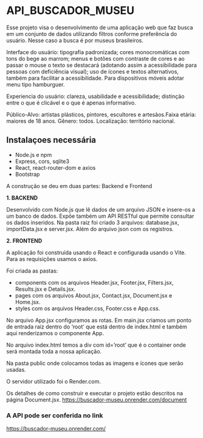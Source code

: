 # API_BUSCADOR_MUSEU

Esse projeto visa o desenvolvimento de uma aplicação web que faz busca em um conjunto de dados utilizando filtros conforme preferência do usuário. Nesse caso a busca é por museus brasileiros.
	
Interface do usuário: tipografia padronizada; cores monocromáticas com tons do bege ao marrom; menus e botões com contraste de cores e ao passar o mouse o texto se destacará (adotando assim a acessibilidade para pessoas com deficiência visual); uso de ícones e textos alternativos, também para facilitar a acessibilidade. Para dispositivos móveis adotar menu tipo hamburguer.

Experiencia do usuário: clareza, usabilidade e acessibilidade; distinção entre o que é clicável e o que é apenas informativo.

Público-Alvo: artistas plásticos, pintores, escultores e artesãos.Faixa etária: maiores de 18 anos. Gênero: todos. Localização: território nacional.

Instalaçoes necessária
---
- Node.js e npm
- Express, cors, sqlite3
- React, react-router-dom e axios
- Bootstrap

A construção se deu em duas partes: Backend e Frontend

**1. BACKEND**

 Desenvolvido com Node.js que lê dados de um arquivo JSON e insere-os a um banco de dados. Expõe também um API RESTful que permite consultar os dados inseridos. Na pasta raiz foi criado 3 arquivos: database.jsx, importData.jsx e server.jsx. Além do arquivo json com os registros.
 

**2. FRONTEND**

A aplicação foi construída usando o React e configurada usando o Vite. Para as requisições usamos o axios.

Foi criada as pastas:
- components com os arquivos Header.jsx, Footer.jsx, Filters.jsx, Results.jsx e Details.jsx.
- pages com os arquivos About.jsx, Contact.jsx, Document.jsx e Home.jsx.
- styles com os arquivos Header.css, Footer.css e App.css.

No arquivo App.jsx configuramos as rotas. Em main.jsx criamos um ponto de entrada raiz dentro do ‘root’ que está dentro de index.html e também aqui renderizamos o componente App.

No arquivo index.html temos a div com id=’root’ que é o container onde será montada toda a nossa aplicação.

Na pasta public onde colocamos todas as imagens e ícones que serão usadas.

O servidor utilizado foi o Render.com.

Os detalhes de como construir e executar o projeto estão descritos na página Document.jsx. https://buscador-museu.onrender.com/document

### A API pode ser conferida no link 
https://buscador-museu.onrender.com/